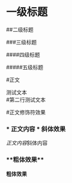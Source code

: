 # 一级标题

##二级标题

###三级标题

####四级标题

#####五级标题


#正文


测试文本<br>
\#第二行测试文本

#正文修饰符效果

### \* 正文内容 \* 斜体效果

*正文内容*斜体内容

### \*\*粗体效果\*\*

**粗体效果**

